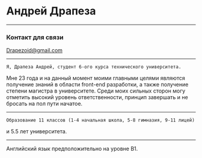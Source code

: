 # Андрей Драпеза
*******
### Контакт для связи
[Drapezoid@gmail.com](почта)
*******
    Я, Драпеза Андрей, студент 6-ого курса технического университета.
Мне 23 года и на данный момент моими главными целями являются 
получение знаний в области front-end разработки, а также получение 
степени магистра в университете.
    Среди моих сильных сторон могу отметить высокий уровень ответственности,
принцип завершать и не бросать на пол пути начатое.
*******
    Образование 11 классов (1-4 начальная школа, 5-8 гимназия, 9-11 лицей) 
и 5.5 лет университета.
*******
Английский язык предположительно на уровне B1.